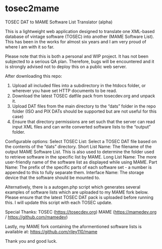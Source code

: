 # tosec2mame
TOSEC DAT to MAME Software List Translator (alpha)

This is a lightweight web application designed to translate one XML-based database of vintage software (TOSEC) into another (MAME Software List). This has been in the works for almost six years and I am very proud of where I am with it so far.

Please note that this is both a personal and WIP project. It has not been subjected to a serious QA plan. Therefore, bugs will be encountered and it is strongly advised not to deploy this on a public web server.

After downloading this repo:

1. Upload all included files into a subdirectory in the htdocs folder, or wherever you have set HTTP documents to be read.
2. Download the latest TOSEC datfile pack from tosecdev.org and unpack it.
3. Upload DAT files from the main directory to the “dats” folder in the repo folder (ISO and PIX DATs should be supported but are not useful for this case)
4. Ensure that directory permissions are set such that the server can read input XML files and can write converted software lists to the “output” folder.

Configurable options:
Select TOSEC List: Select a TOSEC DAT file based on the contents of the “dats” directory.
Short List Name: The filename of the output MAME Software List. This is also used to determine the folder used to retrieve software in the specific list by MAME.
Long List Name: The more user-friendly name of the software list as displayed while using MAME.
Part Name: The prefix of the specific parts of each software set - a number is appended to this to fully separate them.
Interface Name: The storage device that the software should be mounted to.

Alternatively, there is a autogen.php script which generates several examples of software lists which are uploaded to my MAME fork below. Please ensure that the latest TOSEC DAT pack is uploaded before running this. I will update this script with each TOSEC update.

Special Thanks:
TOSEC (https://tosecdev.org)
MAME (https://mamedev.org / https://github.com/mamedev)

Lastly, my MAME fork containing the aformentioned software lists is available at:
https://github.com/riley110/mame

Thank you and good luck.
